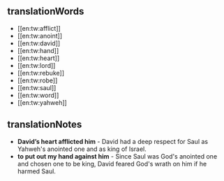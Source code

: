 ## translationWords

* [[en:tw:afflict]]
* [[en:tw:anoint]]
* [[en:tw:david]]
* [[en:tw:hand]]
* [[en:tw:heart]]
* [[en:tw:lord]]
* [[en:tw:rebuke]]
* [[en:tw:robe]]
* [[en:tw:saul]]
* [[en:tw:word]]
* [[en:tw:yahweh]]

## translationNotes

* **David’s heart afflicted him** - David had a deep respect for Saul as Yahweh's anointed one and as king of Israel.
* **to put out my hand against him** - Since Saul was God's anointed one and chosen one to be king, David feared God's wrath on him if he harmed Saul.
